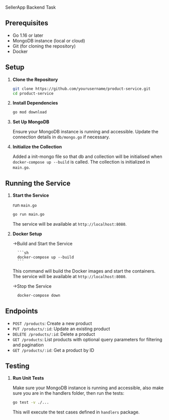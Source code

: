 SellerApp Backend Task

## Prerequisites

- Go 1.16 or later
- MongoDB instance (local or cloud)
- Git (for cloning the repository)
- Docker

## Setup

1. **Clone the Repository**

   ```sh
   git clone https://github.com/yourusername/product-service.git
   cd product-service
   ```

2. **Install Dependencies**

   ```sh
   go mod download
   ```

3. **Set Up MongoDB**

   Ensure your MongoDB instance is running and accessible. Update the connection details in `db/mongo.go` if necessary.

4. **Initialize the Collection**

   Added a init-mongo file so that db and collection will be initialised when `docker-compose up --build` is called.
   The collection is initialized in `main.go`.

## Running the Service

1.  **Start the Service**

    run `main.go`

    ```sh
    go run main.go
    ```

    The service will be available at `http://localhost:8080`.

2.  **Docker Setup**

    ->Build and Start the Service

          ```sh
          docker-compose up --build
          ```

    This command will build the Docker images and start the containers. The service will be available at `http://localhost:8080`.

    ->Stop the Service

    ```sh
      docker-compose down
    ```

## Endpoints

- `POST /products`: Create a new product
- `PUT /products/:id`: Update an existing product
- `DELETE /products/:id`: Delete a product
- `GET /products`: List products with optional query parameters for filtering and pagination
- `GET /products/:id`: Get a product by ID

## Testing

1. **Run Unit Tests**

   Make sure your MongoDB instance is running and accessible, also make sure you are in the handlers folder, then run the tests:

   ```sh
   go test -v ./...
   ```

   This will execute the test cases defined in `handlers` package.
